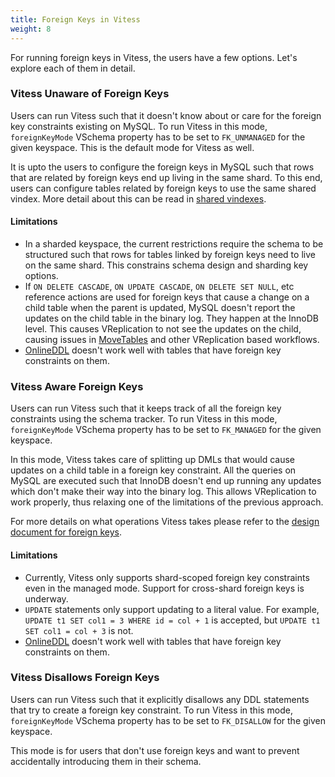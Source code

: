 ```yaml
---
title: Foreign Keys in Vitess
weight: 8
---
```


For running foreign keys in Vitess, the users have a few options. Let's explore each of them in detail.

### Vitess Unaware of Foreign Keys

Users can run Vitess such that it doesn't know about or care for the foreign key constraints existing on MySQL. To run Vitess in this mode, `foreignKeyMode` VSchema property has to be set to `FK_UNMANAGED` for the given keyspace. This is the default mode for Vitess as well.

It is upto the users to configure the foreign keys in MySQL such that rows that are related by foreign keys end up living in the same shard.
To this end, users can configure tables related by foreign keys to use the same shared vindex. More detail about this can be read in [shared vindexes](../shared-vindexes/#foreign-keys).

#### Limitations

- In a sharded keyspace, the current restrictions require the schema to be structured such that rows for tables linked by foreign keys need to live on the same shard. This constrains schema design and sharding key options. 
- If `ON DELETE CASCADE`, `ON UPDATE CASCADE`, `ON DELETE SET NULL`, etc reference actions are used for foreign keys that cause a change on a child table when the parent is updated, MySQL doesn't report the updates on the child table in the binary log. They happen at the InnoDB level. This causes VReplication to not see the updates on the child, causing issues in [MoveTables](../../migration/move-tables/) and other VReplication based workflows.
- [OnlineDDL](../../schema-changes/managed-online-schema-changes/) doesn't work well with tables that have foreign key constraints on them.

### Vitess Aware Foreign Keys

Users can run Vitess such that it keeps track of all the foreign key constraints using the schema tracker. To run Vitess in this mode, `foreignKeyMode` VSchema property has to be set to `FK_MANAGED` for the given keyspace.

In this mode, Vitess takes care of splitting up DMLs that would cause updates on a child table in a foreign key constraint. All the queries on MySQL are executed such that InnoDB doesn't end up running any updates which don't make their way into the binary log. This allows VReplication to work properly, thus relaxing one of the limitations of the previous approach.

For more details on what operations Vitess takes please refer to the [design document for foreign keys](https://github.com/vitessio/vitess/issues/12967).

#### Limitations

- Currently, Vitess only supports shard-scoped foreign key constraints even in the managed mode. Support for cross-shard foreign keys is underway.
- `UPDATE` statements only support updating to a literal value. For example, `UPDATE t1 SET col1 = 3 WHERE id = col + 1` is accepted, but `UPDATE t1 SET col1 = col + 3` is not.
- [OnlineDDL](../../schema-changes/managed-online-schema-changes/) doesn't work well with tables that have foreign key constraints on them.

### Vitess Disallows Foreign Keys

Users can run Vitess such that it explicitly disallows any DDL statements that try to create a foreign key constraint. To run Vitess in this mode, `foreignKeyMode` VSchema property has to be set to `FK_DISALLOW` for the given keyspace.

This mode is for users that don't use foreign keys and want to prevent accidentally introducing them in their schema.
